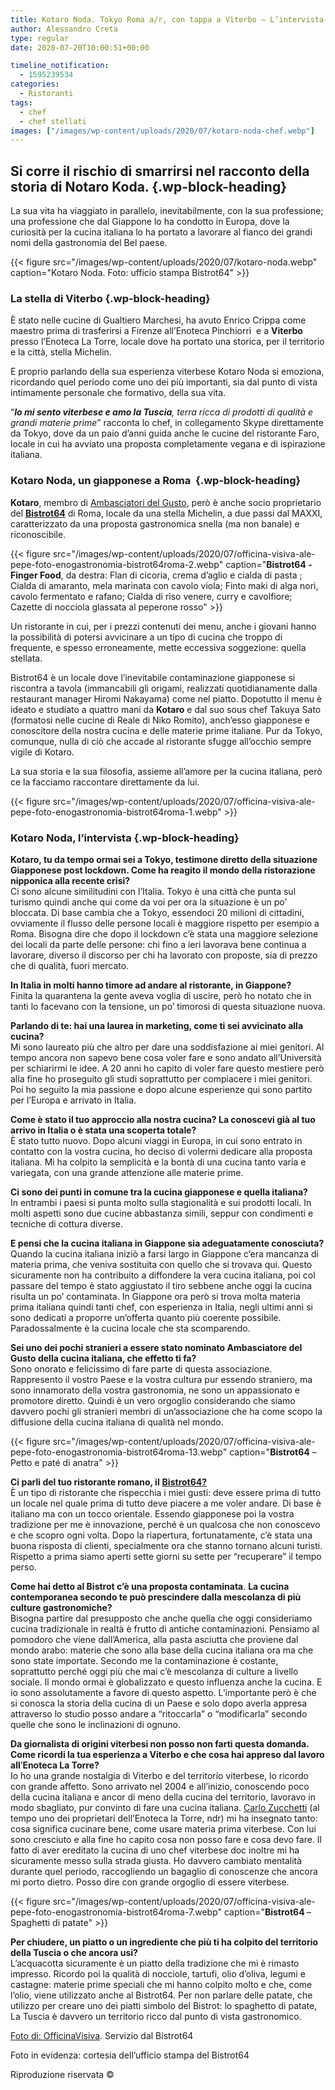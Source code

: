 ```yaml
---
title: Kotaro Noda. Tokyo Roma a/r, con tappa a Viterbo – L’intervista
author: Alessandro Creta
type: regular
date: 2020-07-20T10:00:51+00:00

timeline_notification:
  - 1595239534
categories:
  - Ristoranti
tags:
  - chef
  - chef stellati
images: ["/images/wp-content/uploads/2020/07/kotaro-noda-chef.webp"]
---
```

## Si corre il rischio di smarrirsi nel racconto della storia di Notaro Koda.  {.wp-block-heading}

La sua vita ha viaggiato in parallelo, inevitabilmente, con la sua professione; una professione che dal Giappone lo ha condotto in Europa, dove la curiosità per la cucina italiana lo ha portato a lavorare al fianco dei grandi nomi della gastronomia del Bel paese.&nbsp;


{{< figure src="/images/wp-content/uploads/2020/07/kotaro-noda.webp" caption="Kotaro Noda. Foto: ufficio stampa Bistrot64" >}}


### **La stella di Viterbo** {.wp-block-heading}

È stato nelle cucine di Gualtiero Marchesi, ha avuto Enrico Crippa come maestro prima di trasferirsi a Firenze all&#8217;Enoteca Pinchiorri&nbsp; e a **Viterbo** presso l&#8217;Enoteca La Torre, locale dove ha portato una storica, per il territorio e la città, stella Michelin.&nbsp;

E proprio parlando della sua esperienza viterbese Kotaro Noda si emoziona, ricordando quel periodo come uno dei più importanti, sia dal punto di vista intimamente personale che formativo, della sua vita.

&#8220;**_Io mi sento viterbese e amo la Tuscia_**_, terra ricca di prodotti di qualità e grandi materie prime_&#8221; racconta lo chef, in collegamento Skype direttamente da Tokyo, dove da un paio d&#8217;anni guida anche le cucine del ristorante Faro, locale in cui ha avviato una proposta completamente vegana e di ispirazione italiana.&nbsp;

### **Kotaro Noda, un giapponese a Roma&nbsp;** {.wp-block-heading}

**Kotaro**, membro di <a rel="noreferrer noopener" href="https://www.ambasciatoridelgusto.it/" target="_blank">Ambasciatori del Gusto</a>, però è anche socio proprietario del **<a rel="noreferrer noopener" href="https://www.bistrot64.it/" target="_blank">Bistrot64</a>** di Roma, locale da una stella Michelin, a due passi dal MAXXI, caratterizzato da una proposta gastronomica snella (ma non banale) e riconoscibile.&nbsp;


{{< figure src="/images/wp-content/uploads/2020/07/officina-visiva-ale-pepe-foto-enogastronomia-bistrot64roma-2.webp" caption="<strong>Bistrot64 -Finger Food</strong>, da destra: Flan di cicoria, crema d’aglio e cialda di pasta ; Cialda di amaranto, mela marinata con cavolo viola; Finto maki di alga nori, cavolo fermentato e rafano; Cialda di riso venere, curry e cavolfiore; Cazette di nocciola glassata al peperone rosso" >}}


Un ristorante in cui, per i prezzi contenuti dei menu, anche i giovani hanno la possibilità di potersi avvicinare a un tipo di cucina che troppo di frequente, e spesso erroneamente, mette eccessiva soggezione: quella stellata.

Bistrot64 è un locale dove l&#8217;inevitabile contaminazione giapponese si riscontra a tavola (immancabili gli origami, realizzati quotidianamente dalla restaurant manager Hiromi Nakayama) come nel piatto. Dopotutto il menu è ideato e studiato a quattro mani da **Kotaro** e dal suo sous chef Takuya Sato (formatosi nelle cucine di Reale di Niko Romito), anch&#8217;esso giapponese e conoscitore della nostra cucina e delle materie prime italiane. Pur da Tokyo, comunque, nulla di ciò che accade al ristorante sfugge all’occhio sempre vigile di Kotaro.

La sua storia e la sua filosofia, assieme all’amore per la cucina italiana, però ce la facciamo raccontare direttamente da lui.


{{< figure src="/images/wp-content/uploads/2020/07/officina-visiva-ale-pepe-foto-enogastronomia-bistrot64roma-1.webp" >}}


### **Kotaro Noda, l&#8217;intervista** {.wp-block-heading}

**Kotaro, tu da tempo ormai sei a Tokyo, testimone diretto della situazione Giapponese post lockdown. Come ha reagito il mondo della ristorazione nipponica alla recente crisi?**  
Ci sono alcune similitudini con l&#8217;Italia. Tokyo è una città che punta sul turismo quindi anche qui come da voi per ora la situazione è un po’ bloccata. Di base cambia che a Tokyo, essendoci 20 milioni di cittadini, ovviamente il flusso delle persone locali è maggiore rispetto per esempio a Roma. Bisogna dire che dopo il lockdown c’è stata una maggiore selezione dei locali da parte delle persone: chi fino a ieri lavorava bene continua a lavorare, diverso il discorso per chi ha lavorato con proposte, sia di prezzo che di qualità, fuori mercato.

**In Italia in molti hanno timore ad andare al ristorante, in Giappone?**  
Finita la quarantena la gente aveva voglia di uscire, però ho notato che in tanti lo facevano con la tensione, un po’ timorosi di questa situazione nuova.

**Parlando di te: hai una laurea in marketing, come ti sei avvicinato alla cucina?**  
Mi sono laureato più che altro per dare una soddisfazione ai miei genitori. Al tempo ancora non sapevo bene cosa voler fare e sono andato all’Università per schiarirmi le idee. A 20 anni ho capito di voler fare questo mestiere però alla fine ho proseguito gli studi soprattutto per compiacere i miei genitori. Poi ho seguito la mia passione e dopo alcune esperienze qui sono partito per l&#8217;Europa e arrivato in Italia.

**Come è stato il tuo approccio alla nostra cucina? La conoscevi già al tuo arrivo in Italia o è stata una scoperta totale?**  
È stato tutto nuovo. Dopo alcuni viaggi in Europa, in cui sono entrato in contatto con la vostra cucina, ho deciso di volermi dedicare alla proposta italiana. Mi ha colpito la semplicità e la bontà di una cucina tanto varia e variegata, con una grande attenzione alle materie prime.

**Ci sono dei punti in comune tra la cucina giapponese e quella italiana?**  
In entrambi i paesi si punta molto sulla stagionalità e sui prodotti locali. In molti aspetti sono due cucine abbastanza simili, seppur con condimenti e tecniche di cottura diverse.

**E pensi che la cucina italiana in Giappone sia adeguatamente conosciuta?**  
Quando la cucina italiana iniziò a farsi largo in Giappone c’era mancanza di materia prima, che veniva sostituita con quello che si trovava qui. Questo sicuramente non ha contribuito a diffondere la vera cucina italiana, poi col passare del tempo è stato aggiustato il tiro sebbene anche oggi la cucina risulta un po’ contaminata. In Giappone ora però si trova molta materia prima italiana quindi tanti chef, con esperienza in Italia, negli ultimi anni si sono dedicati a proporre un’offerta quanto più coerente possibile. Paradossalmente è la cucina locale che sta scomparendo.

**Sei uno dei pochi stranieri a essere stato nominato Ambasciatore del Gusto della cucina italiana, che effetto ti fa?**  
Sono onorato e felicissimo di fare parte di questa associazione. Rappresento il vostro Paese e la vostra cultura pur essendo straniero, ma sono innamorato della vostra gastronomia, ne sono un appassionato e promotore diretto. Quindi è un vero orgoglio considerando che siamo davvero pochi gli stranieri membri di un&#8217;associazione che ha come scopo la diffusione della cucina italiana di qualità nel mondo.


{{< figure src="/images/wp-content/uploads/2020/07/officina-visiva-ale-pepe-foto-enogastronomia-bistrot64roma-13.webp" caption="<strong>Bistrot64</strong> &#8211; Petto e paté di anatra" >}}


**Ci parli del tuo ristorante romano, il** [**Bistrot64?**](https://www.bistrot64.it/)  
È un tipo di ristorante che rispecchia i miei gusti: deve essere prima di tutto un locale nel quale prima di tutto deve piacere a me voler andare. Di base è italiano ma con un tocco orientale. Essendo giapponese poi la vostra tradizione per me è innovazione, perché è un qualcosa che non conoscevo e che scopro ogni volta.&nbsp;Dopo la riapertura, fortunatamente, c&#8217;è stata una buona risposta di clienti, specialmente ora che stanno tornano alcuni turisti. Rispetto a prima siamo aperti sette giorni su sette per &#8220;recuperare&#8221; il tempo perso.

**Come hai detto al Bistrot c&#8217;è una proposta contaminata**. **La cucina contemporanea secondo te può prescindere dalla mescolanza di più culture gastronomiche?**  
Bisogna partire dal presupposto che anche quella che oggi consideriamo cucina tradizionale in realtà è frutto di antiche contaminazioni. Pensiamo al pomodoro che viene dall’America, alla pasta asciutta che proviene dal mondo arabo: materie che sono alla base della cucina italiana ora ma che sono state importate. Secondo me la contaminazione è costante, soprattutto perché oggi più che mai c’è mescolanza di culture a livello sociale. Il mondo ormai è globalizzato e questo influenza anche la cucina. E io sono assolutamente a favore di questo aspetto. L’importante però è che si conosca la storia della cucina di un Paese e solo dopo averla appresa attraverso lo studio posso andare a “ritoccarla” o “modificarla” secondo quelle che sono le inclinazioni di ognuno.

**Da giornalista di origini viterbesi non posso non farti questa domanda. Come ricordi la tua esperienza a Viterbo e che cosa hai appreso dal lavoro all**’**Enoteca La Torre?**  
Io ho una grande nostalgia di Viterbo e del territorio viterbese, lo ricordo con grande affetto. Sono arrivato nel 2004 e all’inizio, conoscendo poco della cucina italiana e ancor di meno della cucina del territorio, lavoravo in modo sbagliato, pur convinto di fare una cucina italiana. [Carlo Zucchetti](https://aleepepe.com/2020/01/26/carlo-zucchetti-vino-tuscia/) (al tempo uno dei proprietari dell’Enoteca la Torre, ndr) mi ha insegnato tanto: cosa significa cucinare bene, come usare materia prima viterbese. Con lui sono cresciuto e alla fine ho capito cosa non posso fare e cosa devo fare. Il fatto di aver ereditato la cucina di uno chef viterbese doc inoltre mi ha sicuramente messo sulla strada giusta. Ho davvero cambiato mentalità durante quel periodo, raccogliendo un bagaglio di conoscenze che ancora mi porto dietro. Posso dire con grande orgoglio di essere viterbese.


{{< figure src="/images/wp-content/uploads/2020/07/officina-visiva-ale-pepe-foto-enogastronomia-bistrot64roma-7.webp" caption="<strong>Bistrot64 </strong>&#8211; Spaghetti di patate" >}}


**Per chiudere, un piatto o un ingrediente che più ti ha colpito del territorio della Tuscia o che ancora usi?**  
L’acquacotta sicuramente è un piatto della tradizione che mi è rimasto impresso. Ricordo poi la qualità di nocciole, tartufi, olio d’oliva, legumi e castagne: materie prime speciali che mi hanno colpito molto e che, come l’olio, viene utilizzato anche al Bistrot64. Per non parlare delle patate, che utilizzo per creare uno dei piatti simbolo del Bistrot: lo spaghetto di patate, La Tuscia è davvero un territorio ricco dal punto di vista gastronomico.&nbsp;

<a href="https://www.officinavisiva.it/" target="_blank" rel="noreferrer noopener">Foto di: OfficinaVisiva</a>. Servizio dal Bistrot64

Foto in evidenza: cortesia dell&#8217;ufficio stampa del Bistrot64

Riproduzione riservata ©
